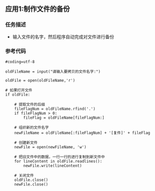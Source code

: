 ## 应用1:制作文件的备份
### 任务描述
+ 输入文件的名字，然后程序自动完成对文件进行备份

### 参考代码
    #coding=utf-8

    oldFileName = input("请输入要拷贝的文件名字:")

    oldFile = open(oldFileName,'r')

    # 如果打开文件
    if oldFile:

        # 提取文件的后缀
        fileFlagNum = oldFileName.rfind('.')
        if fileFlagNum > 0:
            fileFlag = oldFileName[fileFlagNum:]

        # 组织新的文件名字
        newFileName = oldFileName[:fileFlagNum] + '[复件]' + fileFlag

        # 创建新文件
        newFile = open(newFileName, 'w')

        # 把旧文件中的数据，一行一行的进行复制到新文件中
        for lineContent in oldFile.readlines():
            newFile.write(lineContent)

        # 关闭文件
        oldFile.close()
        newFile.close()
